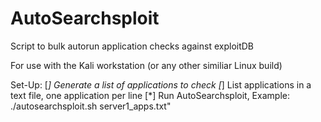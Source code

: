 # AutoSearchsploit
Script to bulk autorun application checks against exploitDB


For use with the Kali workstation (or any other similiar Linux build)

Set-Up:
[*]  Generate a list of applications to check
[*]  List applications in a text file, one application per line
[*]  Run AutoSearchsploit, Example: ./autosearchsploit.sh server1_apps.txt"
